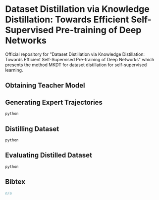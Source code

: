 # Dataset Distillation via Knowledge Distillation: Towards Efficient Self-Supervised Pre-training of Deep Networks

Official repository for "Dataset Distillation via Knowledge Distillation: Towards Efficient Self-Supervised Pre-training of Deep Networks" which presents the method MKDT for dataset distillation for self-supervised learning.

## Obtaining Teacher Model 


## Generating Expert Trajectories

```
python 
```

## Distilling Dataset

```
python 
```

## Evaluating Distilled Dataset

```
python 
```

## Bibtex

```bibtex
n/a
```
